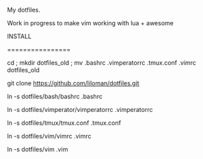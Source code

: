 
My dotfiles. 

Work in progress to make vim working with lua + awesome


INSTALL

================

cd ; mkdir dotfiles_old ; mv .bashrc .vimperatorrc .tmux.conf .vimrc dotfiles_old

git clone https://github.com/liloman/dotfiles.git 

ln -s dotfiles/bash/bashrc .bashrc

ln -s dotfiles/vimperator/vimperatorrc .vimperatorrc

ln -s dotfiles/tmux/tmux.conf .tmux.conf

ln -s dotfiles/vim/vimrc .vimrc

ln -s dotfiles/vim .vim

